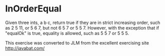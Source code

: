 # InOrderEqual #
Given three
ints, a b c, return true if they are in strict increasing order, such
as 2 5 11, or 5 6 7, but not 6 5 7 or 5 5 7. However, with the
exception that if "equalOk" is true, equality is allowed, such as 5 5 7
or 5 5 5.

This exercise was converted to JLM from the excellent exercising site http://javabat.com/

